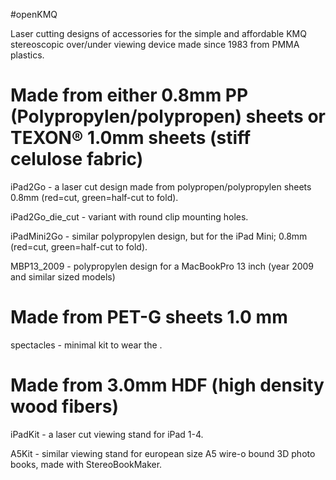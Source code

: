 #openKMQ

Laser cutting designs of accessories for the simple and affordable KMQ stereoscopic over/under viewing device made since 1983 from PMMA plastics.

# Made from either 0.8mm PP (Polypropylen/polypropen) sheets or TEXON&reg; 1.0mm sheets (stiff celulose fabric)

iPad2Go - a laser cut design made from polypropen/polypropylen sheets 0.8mm (red=cut, green=half-cut to fold).

iPad2Go_die_cut - variant with round clip mounting holes.

iPadMini2Go - similar polypropylen design, but for the iPad Mini; 0.8mm (red=cut, green=half-cut to fold).

MBP13_2009 - polypropylen design for a MacBookPro 13 inch (year 2009 and similar sized models)

# Made from PET-G sheets 1.0 mm

spectacles - minimal kit to wear the .

# Made from 3.0mm HDF (high density wood fibers)

iPadKit - a laser cut viewing stand for iPad 1-4.

A5Kit - similar viewing stand for european size A5 wire-o bound 3D photo books, made with StereoBookMaker.

